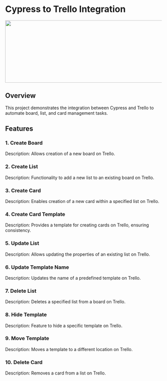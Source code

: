 # Cypress to Trello Integration
<img src="https://github.com/Leen-odeh3/Trello-project/assets/123558998/456efec3-b698-402f-8704-ea08f3afdeb1" width="550" height="200"/>

## Overview
This project demonstrates the integration between Cypress and Trello to automate board, list, and card management tasks.

## Features
### 1. Create Board
Description: Allows creation of a new board on Trello.

### 2. Create List
Description: Functionality to add a new list to an existing board on Trello.
### 3. Create Card
Description: Enables creation of a new card within a specified list on Trello.
### 4. Create Card Template
Description: Provides a template for creating cards on Trello, ensuring consistency.
### 5. Update List
Description: Allows updating the properties of an existing list on Trello.
### 6. Update Template Name
Description: Updates the name of a predefined template on Trello.
### 7. Delete List
Description: Deletes a specified list from a board on Trello.
### 8. Hide Template
Description: Feature to hide a specific template on Trello.
### 9. Move Template
Description: Moves a template to a different location on Trello.
### 10. Delete Card
Description: Removes a card from a list on Trello.

